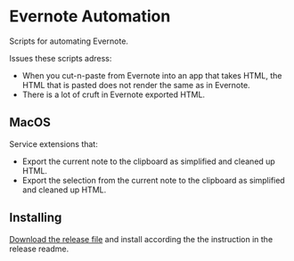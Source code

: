 # Evernote Automation
Scripts for automating Evernote.

Issues these scripts adress:
* When you cut-n-paste from Evernote into an app that takes HTML, the HTML that is pasted does not render the same as in Evernote.
* There is a lot of cruft in Evernote exported HTML.

## MacOS

Service extensions that:
* Export the current note to the clipboard as simplified and cleaned up HTML.
* Export the selection from the current note to the clipboard as simplified and cleaned up HTML.


## Installing

[Download the release file](https://github.com/tcgoetz/EvernoteAutomation/releases) and install according the the instruction in the release readme.
